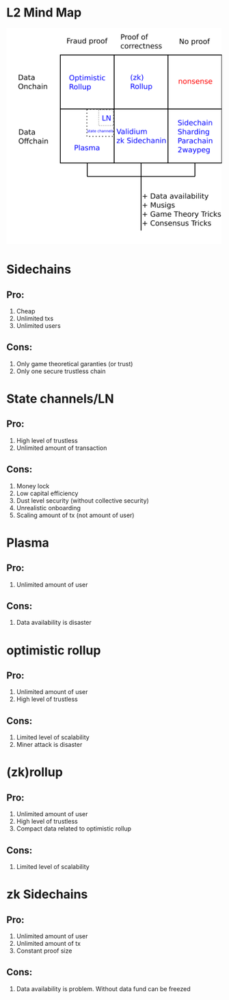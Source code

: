 # L2 Mind Map

![Map](map.png)

# Sidechains

## Pro:

1. Cheap
2. Unlimited txs
3. Unlimited users

## Cons:

1. Only game theoretical garanties (or trust)
2. Only one secure trustless chain

# State channels/LN

## Pro:

1. High level of trustless
2. Unlimited amount of transaction

## Cons:

1. Money lock 
2. Low capital efficiency
3. Dust level security (without collective security)
4. Unrealistic onboarding
5. Scaling amount of tx (not amount of user)

# Plasma

## Pro:

1. Unlimited amount of user

## Cons:

1. Data availability is disaster

# optimistic rollup

## Pro:

1. Unlimited amount of user
2. High level of trustless

## Cons:

1. Limited level of scalability
2. Miner attack is disaster

# (zk)rollup

## Pro:

1. Unlimited amount of user
2. High level of trustless
3. Compact data related to optimistic rollup

## Cons:

1. Limited level of scalability

# zk Sidechains

## Pro:

1. Unlimited amount of user
2. Unlimited amount of tx
3. Constant proof size

## Cons:

1. Data availability is problem. Without data fund can be freezed